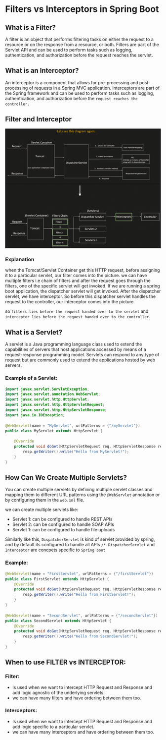 # Filters vs Interceptors in Spring Boot

## What is a Filter?

A filter is an object that performs filtering tasks on either the request to a resource or on the response from a resource, or both. Filters are part of the Servlet API and can be used to perform tasks such as logging, authentication, and authorization before the request reaches the servlet.

## What is an Interceptor?

An interceptor is a component that allows for pre-processing and post-processing of requests in a Spring MVC application. Interceptors are part of the Spring framework and can be used to perform tasks such as logging, authentication, and authorization before the `request reaches the controller.`

## Filter and Interceptor

![filter-interceptor](https://github.com/DharaniDJ/spring-boot-daily-learnings/blob/assets/filter-interceptor.png)

### Explanation
when the Tomcat/Servlet Container get this HTTP request, before assigning it to a particular servlet, our filter comes into the picture. we can have multiple filters i.e chain of filters and after the request goes through the filters, one of the specific servlet will get invoked. If we are running a spring boot application, the dispatcher servlet will get invoked. After the dispatcher servlet, we have interceptor. So before this dispatcher servlet handles the request to the controller, our interceptor comes into the picture.

so `filters lies before the request handed over to the servlet` and `interceptor lies before the request handed over to the controller`.

## What is a Servlet?

A servlet is a Java programming language class used to extend the capabilities of servers that host applications accessed by means of a request-response programming model. Servlets can respond to any type of request but are commonly used to extend the applications hosted by web servers.

### Example of a Servlet:
```java
import javax.servlet.ServletException;
import javax.servlet.annotation.WebServlet;
import javax.servlet.http.HttpServlet;
import javax.servlet.http.HttpServletRequest;
import javax.servlet.http.HttpServletResponse;
import java.io.IOException;

@WebServlet(name = "MyServlet", urlPatterns = {"/myServlet"})
public class MyServlet extends HttpServlet {

    @Override
    protected void doGet(HttpServletRequest req, HttpServletResponse resp) throws ServletException, IOException {
        resp.getWriter().write("Hello from MyServlet!");
    }
}
```

## How Can We Create Multiple Servlets?

You can create multiple servlets by defining multiple servlet classes and mapping them to different URL patterns using the `@WebServlet` annotation or by configuring them in the `web.xml` file.

we can create multiple servlets like:
- Servlet 1: can be configured to handle REST APIs
- Servlet 2: can be configured to handle SOAP APIs
- Servlet 1: can be configured to handle file uploads

Similarly like this, `DispatcherServlet` is kind of servlet provided by spring, and by default its configured to handle all APIs `/*`. `DispatcherServlet` and `Interceptor` are concpets specific to `Spring boot`
### Example:
```java
@WebServlet(name = "FirstServlet", urlPatterns = {"/firstServlet"})
public class FirstServlet extends HttpServlet {
    @Override
    protected void doGet(HttpServletRequest req, HttpServletResponse resp) throws ServletException, IOException {
        resp.getWriter().write("Hello from FirstServlet!");
    }
}

@WebServlet(name = "SecondServlet", urlPatterns = {"/secondServlet"})
public class SecondServlet extends HttpServlet {
    @Override
    protected void doGet(HttpServletRequest req, HttpServletResponse resp) throws ServletException, IOException {
        resp.getWriter().write("Hello from SecondServlet!");
    }
}
```

## When to use FILTER vs INTERCEPTOR:

### Filter:
- Is used when we want to intercept HTTP Request and Response and add logic agnostic of the underlying servlets.
- we can have many filters and have ordering between them too.

### Interceptors:
- Is used when we want to intercept HTTP Request and Response and add logic specific to a particular servlet.
- we can have many interceptors and have ordering between them too.